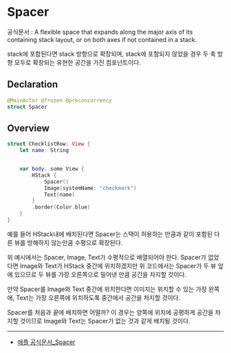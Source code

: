 # Spacer
공식문서 :
     A flexible space that expands along the major axis of its containing stack layout, or on both axes if not contained in a stack.

stack에 포함된다면 stack 방향으로 확장되며, stack에 포함되지 않았을 경우 두 축 방향 모두로 확장되는 유현한 공간을 가진 컴포넌트이다. 

## Declaration
```swift
@MainActor @frozen @preconcurrency
struct Spacer
```

## Overview

```swift
struct ChecklistRow: View {
    let name: String


    var body: some View {
        HStack {
            Spacer()
            Image(systemName: "checkmark")
            Text(name)
        }
        .border(Color.blue)
    }
}
```
예를 들어 HStack내에 배치된다면 Spacer는 스택이 허용하는 만큼과 같이 포함된 다른 뷰를 방해하지 않는만큼 수평으로 확장된다. 

위 예시에서는 Spacer, Image, Text가 수평적으로 배열되어야 한다. Spacer가 없었다면 Image와 Text가 HStack 중간에 위치하겠지만 위 코드에서는 Spacer가 두 뷰 앞에 있으므로 두 뷰를 가장 오른쪽으로 밀어낸 만큼 공간을 차지할 것이다.

만약 Spacer를 Image와 Text 중간에 위치한다면 이미지는 위치할 수 있는 가장 왼쪽에, Text는 가장 오른쪽에 위치하도록 중간에서 공간을 차지할 것이다.

Spacer를 처음과 끝에 배치하면 어떨까? 이 경우는 양쪽에 위치에 공평하게 공간을 차지할 것이므로 Image와 Text는 Spacer가 없는 것과 같게 배치될 것이다.

***
- [애플 공식문서_Spacer](https://developer.apple.com/documentation/swiftui/Spacer) 
